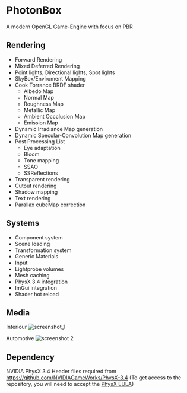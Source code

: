 # PhotonBox
A modern OpenGL Game-Engine with focus on PBR

## Rendering 
- Forward Rendering
- Mixed Deferred Rendering
- Point lights, Directional lights, Spot lights
- SkyBox/Enviroment Mapping
- Cook Torrance BRDF shader
  - Albedo Map
  - Normal Map
  - Roughness Map
  - Metallic Map
  - Ambient Occclusion Map
  - Emission Map
- Dynamic Irradiance Map generation
- Dynamic Specular-Convolution Map generation
- Post Processing List
  - Eye adaptation
  - Bloom
  - Tone mapping
  - SSAO
  - SSReflections
- Transparent rendering
- Cutout rendering
- Shadow mapping
- Text rendering
- Parallax cubeMap correction  

## Systems
- Component system
- Scene loading
- Transformation system
- Generic Materials
- Input
- Lightprobe volumes
- Mesh caching
- PhysX 3.4 integration
- ImGui integration
- Shader hot reload

## Media
Interiour
![screenshot_1](https://user-images.githubusercontent.com/7956606/35122763-2d3a2934-fca0-11e7-8f38-552fcc106b7e.png)

Automotive
![screenshot 2](https://user-images.githubusercontent.com/7956606/43651128-d3b01440-9741-11e8-9224-c5bded3dedce.png)
## Dependency

NVIDIA PhysX 3.4
Header files required from https://github.com/NVIDIAGameWorks/PhysX-3.4
(To get access to the repository, you will need to accept the [PhysX EULA](https://developer.nvidia.com/content/apply-access-nvidia-physx-source-code))
